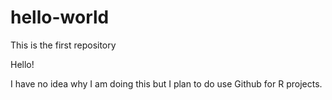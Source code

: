 # hello-world
This is the first repository

Hello!

I have no idea why I am doing this but I plan to do use Github for R projects.
